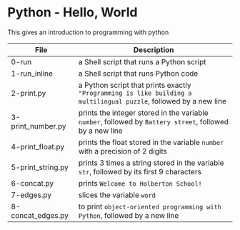 # Python - Hello, World
This gives an introduction to programming with python

|File		|Description					|
|-----------|-----------------------------------------|
|0-run	|a Shell script that runs a Python script	|
|1-run_inline|a Shell script that runs Python code	|
|2-print.py |a Python script that prints exactly `"Programming is like building a multilingual puzzle`, followed by a new line|
|3-print_number.py |prints the integer stored in the variable `number`, followed by `Battery street`, followed by a new line|
|4-print_float.py |prints the float stored in the variable `number` with a precision of 2 digits|
|5-print_string.py |prints 3 times a string stored in the variable `str`, followed by its first 9 characters|
|6-concat.py |prints `Welcome to Holberton School!`|
|7-edges.py |slices the variable `word` |
|8-concat_edges.py |to print `object-oriented programming with Python`, followed by a new line|

